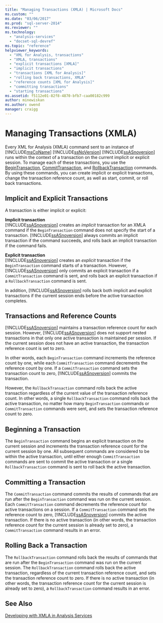 ```yaml
---
title: "Managing Transactions (XMLA) | Microsoft Docs"
ms.custom: ""
ms.date: "03/06/2017"
ms.prod: "sql-server-2014"
ms.reviewer: ""
ms.technology: 
  - "analysis-services"
  - "docset-sql-devref"
ms.topic: "reference"
helpviewer_keywords: 
  - "XML for Analysis, transactions"
  - "XMLA, transactions"
  - "explicit transactions [XMLA]"
  - "implicit transactions"
  - "transactions [XML for Analysis]"
  - "rolling back transactions, XMLA"
  - "reference counts [XML for Analysis]"
  - "committing transactions"
  - "starting transactions"
ms.assetid: f5112e01-82f8-4870-bfb7-caa00182c999
author: minewiskan
ms.author: owend
manager: craigg
---
```

# Managing Transactions (XMLA)
  Every XML for Analysis (XMLA) command sent to an instance of [!INCLUDE[msCoName](../../includes/msconame-md.md)] [!INCLUDE[ssNoVersion](../../includes/ssnoversion-md.md)] [!INCLUDE[ssASnoversion](../../includes/ssasnoversion-md.md)] runs within the context of a transaction on the current implicit or explicit session. To manage each of these transactions, you use the [BeginTransaction](https://docs.microsoft.com/bi-reference/xmla/xml-elements-commands/begintransaction-element-xmla), [CommitTransaction](https://docs.microsoft.com/bi-reference/xmla/xml-elements-commands/committransaction-element-xmla), and [RollbackTransaction](https://docs.microsoft.com/bi-reference/xmla/xml-elements-commands/rollbacktransaction-element-xmla) commands. By using these commands, you can create implicit or explicit transactions, change the transaction reference count, as well as start, commit, or roll back transactions.  
  
## Implicit and Explicit Transactions  
 A transaction is either implicit or explicit:  
  
 **Implicit transaction**  
 [!INCLUDE[ssASnoversion](../../includes/ssasnoversion-md.md)] creates an *implicit* transaction for an XMLA command if the `BeginTransaction` command does not specify the start of a transaction. [!INCLUDE[ssASnoversion](../../includes/ssasnoversion-md.md)] always commits an implicit transaction if the command succeeds, and rolls back an implicit transaction if the command fails.  
  
 **Explicit transaction**  
 [!INCLUDE[ssASnoversion](../../includes/ssasnoversion-md.md)] creates an *explicit* transaction if the `BeginTransaction` command starts of a transaction. However, [!INCLUDE[ssASnoversion](../../includes/ssasnoversion-md.md)] only commits an explicit transaction if a `CommitTransaction` command is sent, and rolls back an explicit transaction if a `RollbackTransaction` command is sent.  
  
 In addition, [!INCLUDE[ssASnoversion](../../includes/ssasnoversion-md.md)] rolls back both implicit and explicit transactions if the current session ends before the active transaction completes.  
  
## Transactions and Reference Counts  
 [!INCLUDE[ssASnoversion](../../includes/ssasnoversion-md.md)] maintains a transaction reference count for each session. However, [!INCLUDE[ssASnoversion](../../includes/ssasnoversion-md.md)] does not support nested transactions in that only one active transaction is maintained per session. If the current session does not have an active transaction, the transaction reference count is set to zero.  
  
 In other words, each `BeginTransaction` command increments the reference count by one, while each `CommitTransaction` command decrements the reference count by one. If a `CommitTransaction` command sets the transaction count to zero, [!INCLUDE[ssASnoversion](../../includes/ssasnoversion-md.md)] commits the transaction.  
  
 However, the `RollbackTransaction` command rolls back the active transaction regardless of the current value of the transaction reference count. In other words, a single `RollbackTransaction` command rolls back the active transaction, no matter how many `BeginTransaction` commands or `CommitTransaction` commands were sent, and sets the transaction reference count to zero.  
  
## Beginning a Transaction  
 The `BeginTransaction` command begins an explicit transaction on the current session and increments the transaction reference count for the current session by one. All subsequent commands are considered to be within the active transaction, until either enough `CommitTransaction` commands are sent to commit the active transaction or a single `RollbackTransaction` command is sent to roll back the active transaction.  
  
## Committing a Transaction  
 The `CommitTransaction` command commits the results of commands that are run after the `BeginTransaction` command was run on the current session. Each `CommitTransaction` command decrements the reference count for active transactions on a session. If a `CommitTransaction` command sets the reference count to zero, [!INCLUDE[ssASnoversion](../../includes/ssasnoversion-md.md)] commits the active transaction. If there is no active transaction (in other words, the transaction reference count for the current session is already set to zero), a `CommitTransaction` command results in an error.  
  
## Rolling Back a Transaction  
 The `RollbackTransaction` command rolls back the results of commands that are run after the `BeginTransaction` command was run on the current session. The `RollbackTransaction` command rolls back the active transaction, regardless of the current transaction reference count, and sets the transaction reference count to zero. If there is no active transaction (in other words, the transaction reference count for the current session is already set to zero), a `RollbackTransaction` command results in an error.  
  
## See Also  
 [Developing with XMLA in Analysis Services](developing-with-xmla-in-analysis-services.md)  
  
  
